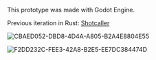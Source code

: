 This prototype was made with Godot Engine.

Previous iteration in Rust: [Shotcaller](https://github.com/amethyst/shotcaller)

![CBAED052-DBD8-4D4A-A805-B2A4E8804E55](https://user-images.githubusercontent.com/583842/161300384-c16a26da-3e51-4eca-b186-4ab19eac9201.jpeg)


![F2DD232C-FEE3-42A8-B2E5-EE7DC384474D](https://user-images.githubusercontent.com/583842/152157424-e43e22c8-26b6-4ea2-8bf0-dff45cbc101d.jpeg)
